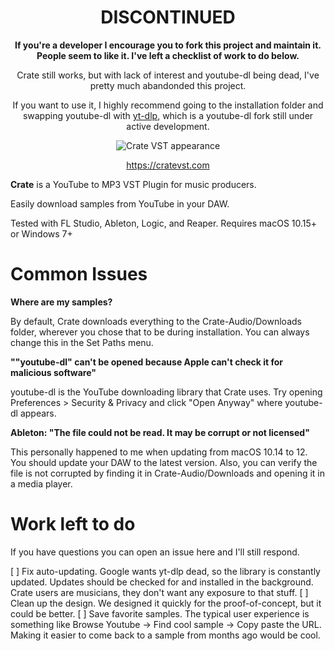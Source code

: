 <div align="center">

# DISCONTINUED
  
**If you're a developer I encourage you to fork this project and maintain it. People seem to like it. I've left a checklist of work to do below.**
  
Crate still works, but with lack of interest and youtube-dl being dead, I've pretty much abandonded this project.
  
If you want to use it, I highly recommend going to the installation folder and swapping youtube-dl with [yt-dlp](https://github.com/yt-dlp/yt-dlp), which is a youtube-dl fork still under active development.
  
![Crate VST appearance](https://www.cratevst.com/img/demo.png)

https://cratevst.com
</div>

<b>Crate</b> is a YouTube to MP3 VST Plugin for music producers.

Easily download samples from YouTube in your DAW.

Tested with FL Studio, Ableton, Logic, and Reaper. Requires macOS 10.15+ or Windows 7+

# Common Issues

**Where are my samples?**

By default, Crate downloads everything to the Crate-Audio/Downloads folder, wherever you chose that to be during installation. You can always change this in the Set Paths menu.

**""youtube-dl" can't be opened because Apple can't check it for malicious software"**

youtube-dl is the YouTube downloading library that Crate uses. Try opening Preferences > Security & Privacy and click "Open Anyway" where youtube-dl appears.

**Ableton: "The file could not be read. It may be corrupt or not licensed"**

This personally happened to me when updating from macOS 10.14 to 12. You should update your DAW to the latest version. Also, you can verify the file is not corrupted by finding it in Crate-Audio/Downloads and opening it in a media player.

# Work left to do 

If you have questions you can open an issue here and I'll still respond.

[ ] Fix auto-updating. Google wants yt-dlp dead, so the library is constantly updated. Updates should be checked for and installed in the background. Crate users are musicians, they don't want any exposure to that stuff. 
[ ] Clean up the design. We designed it quickly for the proof-of-concept, but it could be better.
[ ] Save favorite samples. The typical user experience is something like Browse Youtube -> Find cool sample -> Copy paste the URL. Making it easier to come back to a sample from months ago would be cool.
